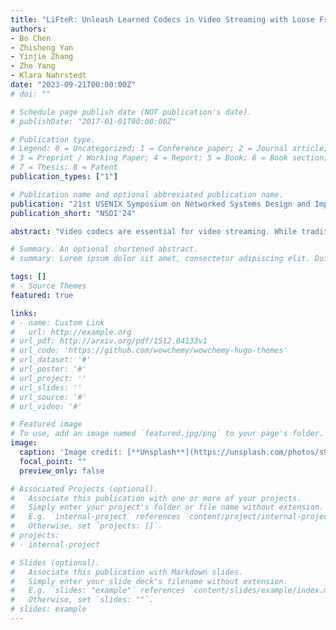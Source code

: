 ```yaml
---
title: "LiFteR: Unleash Learned Codecs in Video Streaming with Loose Frame Referencing"
authors:
- Bo Chen
- Zhisheng Yan
- Yinjie Zhang
- Zhe Yang
- Klara Nahrstedt
date: "2023-09-21T00:00:00Z"
# doi: ""

# Schedule page publish date (NOT publication's date).
# publishDate: "2017-01-01T00:00:00Z"

# Publication type.
# Legend: 0 = Uncategorized; 1 = Conference paper; 2 = Journal article;
# 3 = Preprint / Working Paper; 4 = Report; 5 = Book; 6 = Book section;
# 7 = Thesis; 8 = Patent
publication_types: ["1"]

# Publication name and optional abbreviated publication name.
publication: "21st USENIX Symposium on Networked Systems Design and Implementation"
publication_short: "NSDI'24"

abstract: "Video codecs are essential for video streaming. While traditional codecs like AVC and HEVC are successful, learned codecs built on deep neural networks (DNNs) are gaining popularity due to their superior coding efficiency and quality of experience (QoE) in video streaming. However, using learned codecs built with sophisticated DNNs in video streaming leads to slow decoding and low frame rate, thereby degrading the QoE. The fundamental problem is the tight frame referencing design adopted by most codecs, which delays the processing of the current frame until its immediate predecessor frame is reconstructed. To overcome this limitation, we propose LiFteR, a novel video streaming system that operates a learned video codec with loose frame referencing (LFR). LFR is a unique frame referencing paradigm that redefines the reference relation between frames and allows parallelism in the learned video codec to boost the frame rate. LiFteR has three key designs: i) the LFR video dispatcher that routes video data to the video encoder and decoder based on LFR, ii) LFR learned codec that enhances bandwidth efficiency by exploiting spatial-temporal correlation in LFR, and iii) streaming adaptations that support adaptive bitrate streaming with learned codecs. In our evaluation, LiFteR consistently outperforms existing video streaming systems. Compared to the existing best-performing learned and traditional systems, LiFteR demonstrates up to 23.8% and 19.7% QoE gain, respectively. Furthermore, LiFteR achieves up to a 3.2$\times$ frame rate improvement through its adaptive frame rate approach."

# Summary. An optional shortened abstract.
# summary: Lorem ipsum dolor sit amet, consectetur adipiscing elit. Duis posuere tellus ac convallis placerat. Proin tincidunt magna sed ex sollicitudin condimentum.

tags: []
# - Source Themes
featured: true

links:
# - name: Custom Link
#   url: http://example.org
# url_pdf: http://arxiv.org/pdf/1512.04133v1
# url_code: 'https://github.com/wowchemy/wowchemy-hugo-themes'
# url_dataset: '#'
# url_poster: '#'
# url_project: ''
# url_slides: ''
# url_source: '#'
# url_video: '#'

# Featured image
# To use, add an image named `featured.jpg/png` to your page's folder. 
image:
  caption: 'Image credit: [**Unsplash**](https://unsplash.com/photos/s9CC2SKySJM)'
  focal_point: ""
  preview_only: false

# Associated Projects (optional).
#   Associate this publication with one or more of your projects.
#   Simply enter your project's folder or file name without extension.
#   E.g. `internal-project` references `content/project/internal-project/index.md`.
#   Otherwise, set `projects: []`.
# projects:
# - internal-project

# Slides (optional).
#   Associate this publication with Markdown slides.
#   Simply enter your slide deck's filename without extension.
#   E.g. `slides: "example"` references `content/slides/example/index.md`.
#   Otherwise, set `slides: ""`.
# slides: example
---
```


<!-- {{% callout note %}}
Create your slides in Markdown - click the *Slides* button to check out the example.
{{% /callout %}}

Supplementary notes can be added here, including [code, math, and images](https://wowchemy.com/docs/writing-markdown-latex/). -->
